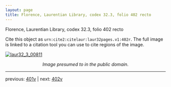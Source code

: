 ```yaml
---
layout: page
title: Florence, Laurentian Library, codex 32.3, folio 402 recto
---
```


Florence, Laurentian Library, codex 32.3, folio 402 recto

Cite this object as `urn:cite2:citelaur:laur32pages.v1:402r`.  The full image is linked to a citation tool you can use to cite regions of the image.

[![laur32_3_00811](http://www.homermultitext.org/iipsrv?IIIF=/project/homer/pyramidal/deepzoom/citelaur/laur32imgs/v1/laur32_3_00811.tif/full/800,/0/default.jpg)](http://www.homermultitext.org/ict2/?urn=urn:cite2:citelaur:laur32imgs.v1:laur32_3_00811) 

<p style="text-align: center; font-style: italic;">Image presumed to in the public domain.</p>

---

previous: [401v](../401v/) | next: [402v](../402v/)